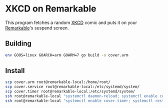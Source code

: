 # XKCD on Remarkable 

This program fetches a random [XKCD](https://xkcd.com) comic and puts it 
on your [Remarkable](https://remarkable.com/)'s suspend screen.

## Building
```sh
env GOOS=linux GOARCH=arm GOARM=7 go build -o cover.arm
```
## Install
```sh
scp cover.arm root@remarkable-local:/home/root/
scp cover.service root@remarkable-local:/etc/systemd/system/
scp cover.timer root@remarkable-local:/etc/systemd/system/
ssh root@remarkable-local "systemctl daemon-reload; systemctl enable cover; systemctl restart cover;"
ssh root@remarkable-local "systemctl enable cover.timer; systemctl restart cover.timer;"
```
